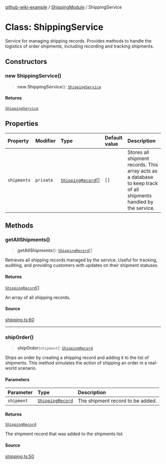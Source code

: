 [github-wiki-example](../wiki/Home) / [ShippingModule](../wiki/ShippingModule) / ShippingService

# Class: ShippingService

Service for managing shipping records.
Provides methods to handle the logistics of order shipments, including recording and tracking shipments.

## Constructors

### new ShippingService()

> **new ShippingService**(): [`ShippingService`](../wiki/ShippingModule.Class.ShippingService)

#### Returns

[`ShippingService`](../wiki/ShippingModule.Class.ShippingService)

## Properties

| Property | Modifier | Type | Default value | Description |
| :------ | :------ | :------ | :------ | :------ |
| `shipments` | `private` | [`ShippingRecord`](../wiki/ShippingModule.Interface.ShippingRecord)[] | `[]` | Stores all shipment records. This array acts as a database to keep track of all shipments handled by the service. |

## Methods

### getAllShipments()

> **getAllShipments**(): [`ShippingRecord`](../wiki/ShippingModule.Interface.ShippingRecord)[]

Retrieves all shipping records managed by the service.
Useful for tracking, auditing, and providing customers with updates on their shipment statuses.

#### Returns

[`ShippingRecord`](../wiki/ShippingModule.Interface.ShippingRecord)[]

An array of all shipping records.

#### Source

[shipping.ts:60](https://github.com/typedoc2md/typedoc-plugin-markdown-examples/blob/e63f907fc136a040020fb1d12b594c3baad2ce3b/examples/src/shipping.ts#L60)

***

### shipOrder()

> **shipOrder**(`shipment`): [`ShippingRecord`](../wiki/ShippingModule.Interface.ShippingRecord)

Ships an order by creating a shipping record and adding it to the list of shipments.
This method simulates the action of shipping an order in a real-world scenario.

#### Parameters

| Parameter | Type | Description |
| :------ | :------ | :------ |
| `shipment` | [`ShippingRecord`](../wiki/ShippingModule.Interface.ShippingRecord) | The shipment record to be added. |

#### Returns

[`ShippingRecord`](../wiki/ShippingModule.Interface.ShippingRecord)

The shipment record that was added to the shipments list.

#### Source

[shipping.ts:50](https://github.com/typedoc2md/typedoc-plugin-markdown-examples/blob/e63f907fc136a040020fb1d12b594c3baad2ce3b/examples/src/shipping.ts#L50)
